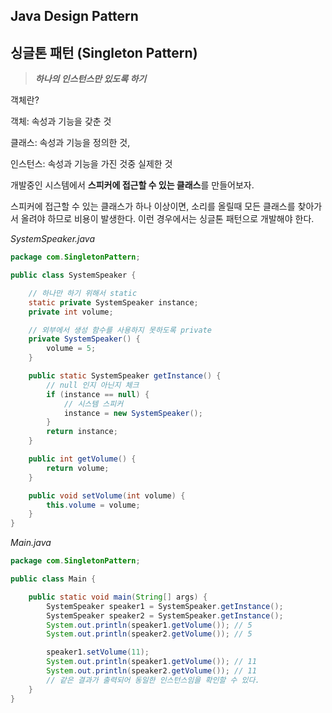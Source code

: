 ## Java Design Pattern





## 싱글톤 패턴 (Singleton Pattern)

>  ***하나의 인스턴스만 있도록 하기***



객체란?

객체: 속성과 기능을 갖춘 것

클래스: 속성과 기능을 정의한 것, 

인스턴스: 속성과 기능을 가진 것중 실제한 것



개발중인 시스템에서 **스피커에 접근할 수 있는 클래스**를 만들어보자.

스피커에 접근할 수 있는 클래스가 하나 이상이면, 소리를 올릴때 모든 클래스를 찾아가서 올려야 하므로 비용이 발생한다. 이런 경우에서는 싱글톤 패턴으로 개발해야 한다.



*SystemSpeaker.java*

```java
package com.SingletonPattern;

public class SystemSpeaker {

    // 하나만 하기 위해서 static
    static private SystemSpeaker instance;
    private int volume;

    // 외부에서 생성 함수를 사용하지 못하도록 private
    private SystemSpeaker() {
        volume = 5;
    }

    public static SystemSpeaker getInstance() {
        // null 인지 아닌지 체크
        if (instance == null) {
            // 시스템 스피커
            instance = new SystemSpeaker();
        }
        return instance;
    }

    public int getVolume() {
        return volume;
    }

    public void setVolume(int volume) {
        this.volume = volume;
    }
}
```

*Main.java*

```java
package com.SingletonPattern;

public class Main {

    public static void main(String[] args) {
        SystemSpeaker speaker1 = SystemSpeaker.getInstance();
        SystemSpeaker speaker2 = SystemSpeaker.getInstance();
        System.out.println(speaker1.getVolume()); // 5
        System.out.println(speaker2.getVolume()); // 5

        speaker1.setVolume(11);
        System.out.println(speaker1.getVolume()); // 11
        System.out.println(speaker2.getVolume()); // 11
        // 같은 결과가 출력되어 동일한 인스턴스임을 확인할 수 있다.
    }
}
```